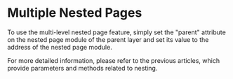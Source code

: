 <template is="exm-article">
<a href="../../publics/examples/multi-nested-page/demo.html" preview></a>
<a href="../../publics/examples/multi-nested-page/page2.html"></a>
<a href="../../publics/examples/multi-nested-page/page3.html"></a>
<a href="../../publics/examples/multi-nested-page/page4.html"></a>
<a href="../../publics/examples/multi-nested-page/layout.html"></a>
<a href="../../publics/examples/multi-nested-page/layout2.html" main></a>
</template>

# Multiple Nested Pages

To use the multi-level nested page feature, simply set the "parent" attribute on the nested page module of the parent layer and set its value to the address of the nested page module.

For more detailed information, please refer to the previous articles, which provide parameters and methods related to nesting.